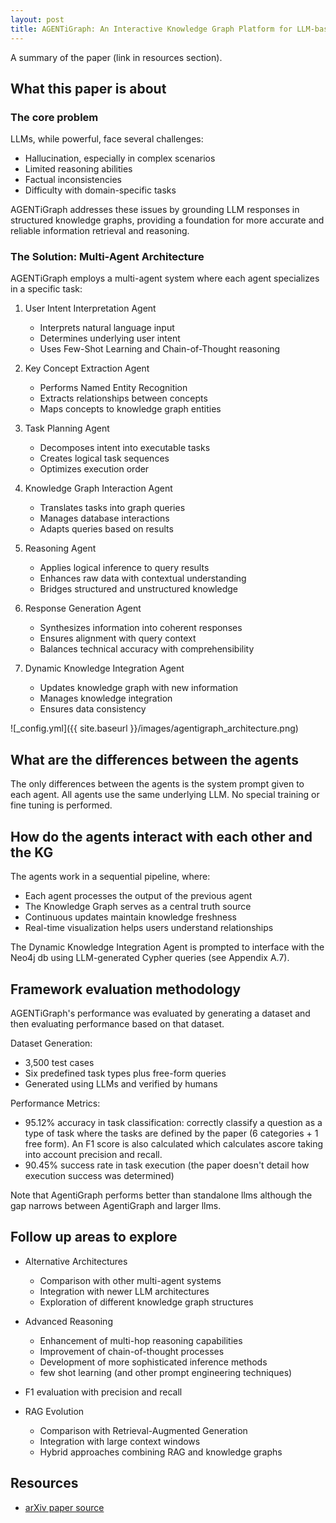 ```yaml
---
layout: post
title: AGENTiGraph: An Interactive Knowledge Graph Platform for LLM-based Chatbots utilizing Private Data
---
```


A summary of the paper (link in resources section).

## What this paper is about
### The core problem
LLMs, while powerful, face several challenges:
- Hallucination, especially in complex scenarios
- Limited reasoning abilities
- Factual inconsistencies
- Difficulty with domain-specific tasks

AGENTiGraph addresses these issues by grounding LLM responses in structured knowledge graphs, providing a foundation for more accurate and reliable information retrieval and reasoning.

### The Solution: Multi-Agent Architecture
AGENTiGraph employs a multi-agent system where each agent specializes in a specific task:

1. User Intent Interpretation Agent
    - Interprets natural language input
    - Determines underlying user intent
    - Uses Few-Shot Learning and Chain-of-Thought reasoning

2. Key Concept Extraction Agent
    - Performs Named Entity Recognition
    - Extracts relationships between concepts
    - Maps concepts to knowledge graph entities

3. Task Planning Agent
    - Decomposes intent into executable tasks
    - Creates logical task sequences
    - Optimizes execution order

4. Knowledge Graph Interaction Agent
    - Translates tasks into graph queries
    - Manages database interactions
    - Adapts queries based on results

5. Reasoning Agent
    - Applies logical inference to query results
    - Enhances raw data with contextual understanding
    - Bridges structured and unstructured knowledge

6. Response Generation Agent
    - Synthesizes information into coherent responses
    - Ensures alignment with query context
    - Balances technical accuracy with comprehensibility

7. Dynamic Knowledge Integration Agent
    - Updates knowledge graph with new information
    - Manages knowledge integration
    - Ensures data consistency

![_config.yml]({{ site.baseurl }}/images/agentigraph_architecture.png)

## What are the differences between the agents
The only differences between the agents is the system prompt given to each agent. 
All agents use the same underlying LLM. 
No special training or fine tuning is performed. 

## How do the agents interact with each other and the KG
The agents work in a sequential pipeline, where:
- Each agent processes the output of the previous agent
- The Knowledge Graph serves as a central truth source
- Continuous updates maintain knowledge freshness
- Real-time visualization helps users understand relationships

The Dynamic Knowledge Integration Agent is prompted to interface with the Neo4j db using LLM-generated Cypher queries (see Appendix A.7). 

## Framework evaluation methodology
AGENTiGraph's performance was evaluated by generating a dataset and then evaluating performance based on that dataset. 

Dataset Generation:
- 3,500 test cases
- Six predefined task types plus free-form queries
- Generated using LLMs and verified by humans

Performance Metrics:
- 95.12% accuracy in task classification: correctly classify a question as a type of task where the tasks are defined by the paper (6 categories + 1 free form). An F1 score is also calculated which calculates ascore taking into account precision and recall.
- 90.45% success rate in task execution (the paper doesn't detail how execution success was determined)

Note that AgentiGraph performs better than standalone llms although the gap narrows between AgentiGraph and larger llms. 

## Follow up areas to explore
- Alternative Architectures
    - Comparison with other multi-agent systems
    - Integration with newer LLM architectures
    - Exploration of different knowledge graph structures

- Advanced Reasoning
    - Enhancement of multi-hop reasoning capabilities
    - Improvement of chain-of-thought processes
    - Development of more sophisticated inference methods
    - few shot learning (and other prompt engineering techniques)

- F1 evaluation with precision and recall

- RAG Evolution
    - Comparison with Retrieval-Augmented Generation
    - Integration with large context windows
    - Hybrid approaches combining RAG and knowledge graphs

## Resources
- [arXiv paper source](https://arxiv.org/abs/2410.11531)